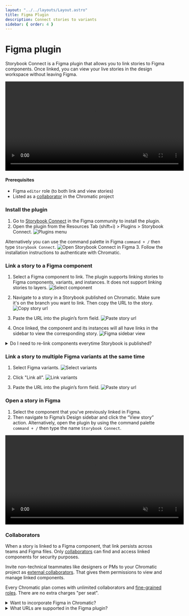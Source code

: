 ```yaml
---
layout: "../../layouts/Layout.astro"
title: Figma Plugin
description: Connect stories to variants
sidebar: { order: 4 }
---
```


# Figma plugin

Storybook Connect is a Figma plugin that allows you to link stories to Figma components. Once linked, you can view your live stories in the design workspace without leaving Figma.

<video autoPlay muted playsInline loop width="560px" class="center" style="pointer-events: none;">
  <source src="/docs/assets/figma-plugin-overview.mp4" type="video/mp4" />
</video>

#### Prerequisites

- Figma `editor` role (to both link and view stories)
- Listed as a [collaborator](#collaborators) in the Chromatic project

### Install the plugin

1. Go to [Storybook Connect](https://www.figma.com/community/plugin/1056265616080331589/Storybook-Connect) in the Figma community to install the plugin.
2. Open the plugin from the Resources Tab (shift+i) > Plugins > Storybook Connect. ![Plugins menu](../../images/figma-plugin-widget-menu.png)

Alternatively you can use the command palette in Figma `command + /` then type `Storybook Connect`. ![Open Storybook Connect in Figma](../../images/figma-plugin-open-in-figma.png) 3. Follow the installation instructions to authenticate with Chromatic.

### Link a story to a Figma component

1. Select a Figma component to link. The plugin supports linking stories to Figma components, variants, and instances. It does not support linking stories to layers. ![Select component](../../images/figma-plugin-select-component.png)

2. Navigate to a story in a Storybook published on Chromatic. Make sure it's on the branch you want to link. Then copy the URL to the story. ![Copy story url](../../images/figma-plugin-copy-url.png)

3. Paste the URL into the plugin’s form field. ![Paste story url](../../images/figma-plugin-paste-url.png)

4. Once linked, the component and its instances will all have links in the sidebar to view the corresponding story. ![Figma sidebar view](../../images/figma-plugin-sidebar-view.png)

<details>
<summary >Do I need to re-link components everytime Storybook is published?</summary>

Nope. Chromatic automatically updates your linked stories to reflect the latest build on the designated branch. That means even when the build URL for a branch changes in Chromatic, the Figma component will always display the latest build on the branch.

</details>

### Link a story to multiple Figma variants at the same time

1. Select Figma variants. ![Select variants](../../images/figma-plugin-select-variants.png)

2. Click "Link all". ![Link variants](../../images/figma-plugin-link-variants.png)

3. Paste the URL into the plugin’s form field. ![Paste story url](../../images/figma-plugin-paste-url.png)

### Open a story in Figma

1. Select the component that you've previously linked in Figma.
2. Then navigate to Figma’s Design sidebar and click the “View story” action. Alternatively, open the plugin by using the command palette `command + /` then type the name `Storybook Connect`.

<video autoPlay muted playsInline loop width="560px" class="center" style="pointer-events: none;">
  <source src="/docs/assets/figma-plugin-open-story.mp4" type="video/mp4" />
</video>

### Collaborators

When a story is linked to a Figma component, that link persists across teams and Figma files. Only [collaborators](collaborators) can find and access linked components for security purposes.

Invite non-technical teammates like designers or PMs to your Chromatic project as [external collaborators](collaborators#external-collaborators). That gives them permissions to view and manage linked components.

Every Chromatic plan comes with unlimited collaborators and [fine-grained roles](collaborators#roles). There are no extra charges "per seat".

<details>
<summary>Want to incorporate Figma in Chromatic?</summary>

Chromatic has <a href="figma-in-chromatic">another integration with Figma</a> that brings code and design, side-by-side support into the web app. You’ll be able to view Figma components alongside their linked story right within Chromatic.

</details>
<details>
<summary>What URLs are supported in the Figma plugin?</summary>

The plugin supports two url formats hosted on Chromatic:

| URL Format                       | Example                                                                                                                                                      |
| -------------------------------- | ------------------------------------------------------------------------------------------------------------------------------------------------------------ |
| Story URL in published Storybook | `https://master--5ccbc373887ca40020446347.chromatic.com/?path=/story/button--basic`                                                                          |
| Component URL in Chromatic       | `https://www.chromatic.com/component?appId=5ccbc373887ca40020446347&csfId=button&buildNumber=1242&k=64821b99eedbc52679c33cd6-1200-interactive-true&h=7&b=-1` |

</details>
